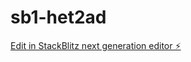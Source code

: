 # sb1-het2ad

[Edit in StackBlitz next generation editor ⚡️](https://stackblitz.com/~/github.com/rjordonez/sb1-het2ad)